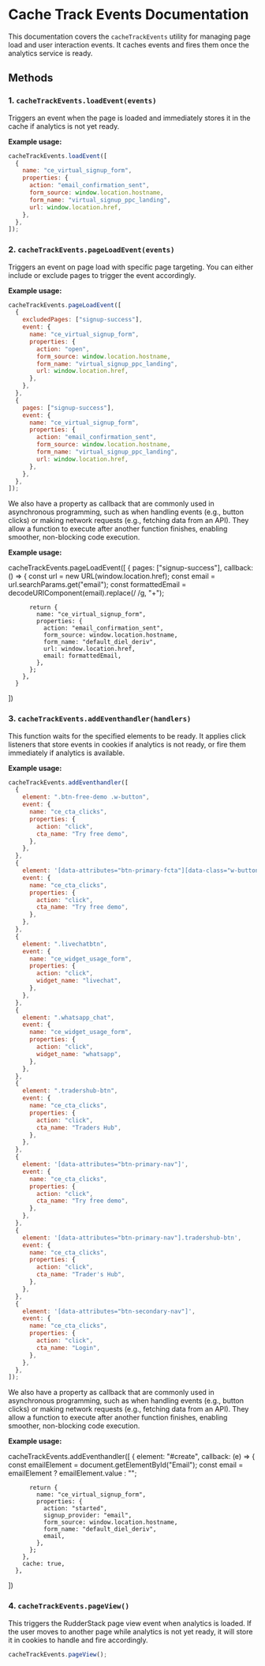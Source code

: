# Cache Track Events Documentation

This documentation covers the `cacheTrackEvents` utility for managing page load and user interaction events. It caches events and fires them once the analytics service is ready.

## Methods

### 1. `cacheTrackEvents.loadEvent(events)`

Triggers an event when the page is loaded and immediately stores it in the cache if analytics is not yet ready.

**Example usage:**

```js
cacheTrackEvents.loadEvent([
  {
    name: "ce_virtual_signup_form",
    properties: {
      action: "email_confirmation_sent",
      form_source: window.location.hostname,
      form_name: "virtual_signup_ppc_landing",
      url: window.location.href,
    },
  },
]);
```

### 2. `cacheTrackEvents.pageLoadEvent(events)`

Triggers an event on page load with specific page targeting. You can either include or exclude pages to trigger the event accordingly.

**Example usage:**

```js
cacheTrackEvents.pageLoadEvent([
  {
    excludedPages: ["signup-success"],
    event: {
      name: "ce_virtual_signup_form",
      properties: {
        action: "open",
        form_source: window.location.hostname,
        form_name: "virtual_signup_ppc_landing",
        url: window.location.href,
      },
    },
  },
  {
    pages: ["signup-success"],
    event: {
      name: "ce_virtual_signup_form",
      properties: {
        action: "email_confirmation_sent",
        form_source: window.location.hostname,
        form_name: "virtual_signup_ppc_landing",
        url: window.location.href,
      },
    },
  },
]);
```
We also have a property as callback that are commonly used in asynchronous programming, such as when handling events (e.g., button clicks) or making network requests (e.g., fetching data from an API). They allow a function to execute after another function finishes, enabling smoother, non-blocking code execution.

**Example usage:**

cacheTrackEvents.pageLoadEvent([
   {
        pages: ["signup-success"],
        callback: () => {
          const url = new URL(window.location.href);
          const email = url.searchParams.get("email");
          const formattedEmail = decodeURIComponent(email).replace(/ /g, "+");

          return {
            name: "ce_virtual_signup_form",
            properties: {
              action: "email_confirmation_sent",
              form_source: window.location.hostname,
              form_name: "default_diel_deriv",
              url: window.location.href,
              email: formattedEmail,
            },
          };
        },
      }
])

### 3. `cacheTrackEvents.addEventhandler(handlers)`

This function waits for the specified elements to be ready. It applies click listeners that store events in cookies if analytics is not ready, or fire them immediately if analytics is available.

**Example usage:**

```js
cacheTrackEvents.addEventhandler([
  {
    element: ".btn-free-demo .w-button",
    event: {
      name: "ce_cta_clicks",
      properties: {
        action: "click",
        cta_name: "Try free demo",
      },
    },
  },
  {
    element: '[data-attributes="btn-primary-fcta"][data-class="w-button"]',
    event: {
      name: "ce_cta_clicks",
      properties: {
        action: "click",
        cta_name: "Try free demo",
      },
    },
  },
  {
    element: ".livechatbtn",
    event: {
      name: "ce_widget_usage_form",
      properties: {
        action: "click",
        widget_name: "livechat",
      },
    },
  },
  {
    element: ".whatsapp_chat",
    event: {
      name: "ce_widget_usage_form",
      properties: {
        action: "click",
        widget_name: "whatsapp",
      },
    },
  },
  {
    element: ".tradershub-btn",
    event: {
      name: "ce_cta_clicks",
      properties: {
        action: "click",
        cta_name: "Traders Hub",
      },
    },
  },
  {
    element: '[data-attributes="btn-primary-nav"]',
    event: {
      name: "ce_cta_clicks",
      properties: {
        action: "click",
        cta_name: "Try free demo",
      },
    },
  },
  {
    element: '[data-attributes="btn-primary-nav"].tradershub-btn',
    event: {
      name: "ce_cta_clicks",
      properties: {
        action: "click",
        cta_name: "Trader's Hub",
      },
    },
  },
  {
    element: '[data-attributes="btn-secondary-nav"]',
    event: {
      name: "ce_cta_clicks",
      properties: {
        action: "click",
        cta_name: "Login",
      },
    },
  },
]);
```
We also have a property as callback that are commonly used in asynchronous programming, such as when handling events (e.g., button clicks) or making network requests (e.g., fetching data from an API). They allow a function to execute after another function finishes, enabling smoother, non-blocking code execution.

**Example usage:**

cacheTrackEvents.addEventhandler([
     {
        element: "#create",
        callback: (e) => {
          const emailElement = document.getElementById("Email");
          const email = emailElement ? emailElement.value : "";

          return {
            name: "ce_virtual_signup_form",
            properties: {
              action: "started",
              signup_provider: "email",
              form_source: window.location.hostname,
              form_name: "default_diel_deriv",
              email,
            },
          };
        },
        cache: true,
      },
])

### 4. `cacheTrackEvents.pageView()`

This triggers the RudderStack page view event when analytics is loaded. If the user moves to another page while analytics is not yet ready, it will store it in cookies to handle and fire accordingly.

```js
cacheTrackEvents.pageView();
```
